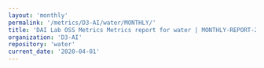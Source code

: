 ```yaml
---
layout: 'monthly'
permalink: '/metrics/D3-AI/water/MONTHLY/'
title: 'DAI Lab OSS Metrics Metrics report for water | MONTHLY-REPORT-2020-04-01'
organization: 'D3-AI'
repository: 'water'
current_date: '2020-04-01'
---
```

